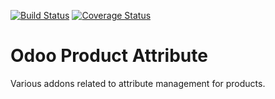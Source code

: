 [![Build Status](https://travis-ci.org/OCA/product-attribute.svg?branch=7.0)](https://travis-ci.org/OCA/product-attribute)
[![Coverage Status](https://coveralls.io/repos/OCA/product-attribute/badges.png?branch=7.0)](https://coveralls.io/r/OCA/product-attribute?branch=7.0)

Odoo Product Attribute
======================

Various addons related to attribute management for products.

